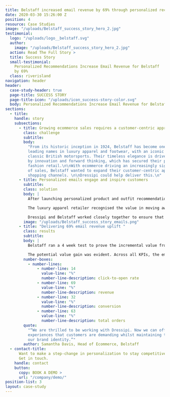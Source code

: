 ```yaml
---
title: Belstaff increased email revenue by 69% through personalized recommendations
date: 2020-03-30 15:26:00 Z
position: 4
resource: Case Studies
image: "/uploads/Belstaff_success_story_hero_2.jpg"
testimonial:
  logo: "/uploads/logo__belstaff.svg"
  author:
    image: "/uploads/Belstaff_success_story_hero_2.jpg"
  action: Read The Full Story >
  title: Success Story
  small-testimonial:
    Personalized Recommendations Increase Email Revenue for Belstaff
    by 69%
  class: riverisland
navigation: header
header:
  case-study-header: true
  page-title: SUCCESS STORY
  page-title-icon: "/uploads/icon_success-story-color.svg"
  body: Personalized Recommendations Increase Email Revenue for Belstaff by 69%
sections:
  - title:
    handle: story
    subsections:
      - title: Growing ecommerce sales requires a customer-centric approach
        class: challenge
        subtitle:
        body:
          "From its historic inception in 1924, Belstaff has become one of the UK’s
          leading names in luxury apparel and footwear, with an iconic identity tied to
          classic British motorsports. Their timeless elegance is driven, behind the scenes,
          by innovation and forward thinking, which has secured their place in luxury
          fashion retail.\n\nWith ecommerce driving an increasingly significant proportion
          of sales, Belstaff wanted to expand their customer-centric approach across all
          shopping channels. \n\nDressipi could help deliver this.\n"
      - title: Personalized emails engage and inspire customers
        subtitle:
        class: solution
        body: |
          After launching personalized product and outfit recommendations on both the homepage and PDP, Belstaff had seen how Dressipi’s recommendation API’s could help them to implement a truly exceptional shopping experience. The next step was for Belstaff to start testing Dressipi’s personalized emails.

          The luxury apparel retailer recognised the value in moving away from outdated and often counterproductive ‘batch and blast’. So, by simply injecting Dressipi’s API’s into their existing ESP, they created truly personalized emails that engage and inspire their customers.

          Dressipi and Belstaff worked closely together to ensure that the iconic Belstaff brand DNA was understood and captured in Dressipi’s algorithms. Brand DNA is especially essential for luxury retailers so it was important that the recommendations in the emails integrate seamlessly with Belstaff’s look and feel.
        image: "/uploads/Belstaff_success_story_emails.png"
      - title: "Delivering 69% email revenue uplift "
        class: results
        subtitle:
        body: |
          Belstaff ran a 4 week test to prove the incremental value from utilising the Dressipi tool in emails with 50% of customers seeing Dressipi recommended products and the other 50% non-personalized.

          The potential value gain was evident. Across all KPIs, the emails that featured Dressipi recommendations outperformed those that did not. Click-To-Open Rate was up by 14%, Revenue was up 69%, Conversion was 32% higher and Total Orders were 63% higher than the non-personalized emails.
        number-boxes:
          - number-lines:
              - number-line: 14
                value-line: "%"
                number-line-description: click-to-open rate
              - number-line: 69
                value-line: "%"
                number-line-description: revenue
              - number-line: 32
                value-line: "%"
                number-line-description: conversion
              - number-line: 63
                value-line: "%"
                number-line-description: total orders
        quote:
          "“We are thrilled to be working with Dressipi. Now we can offer the shopping
          experiences that customers are demanding whilst maintaining the integrity of
          our brand identity.”"
        author: Samantha Davis, Head of Ecommerce, Belstaff
  - contact-title:
      Want to make a step-change in personalization to stay competitive?
      Get in touch.
    handle: contact
    button:
      copy: BOOK A DEMO >
      url: "/company/demo/"
position-list: 3
layout: case-study
---
```

